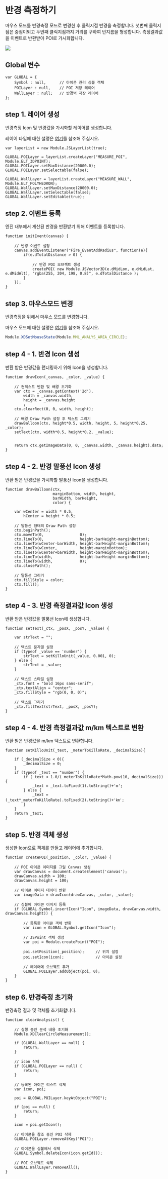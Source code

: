 # 반경 측정하기

마우스 모드를 반경측정 모드로 변경한 후 클릭지점 반경을 측정합니다. 첫번째 클릭지점은 중점이되고 두번째 클릭지점까지 거리를 구하여 반지름을 형성합니다. 측정결과값을 이벤트로 반환받아 POI로 가시화합니다.

![](../.gitbook/assets/radius.png)

## Global 변수
```
var GLOBAL = {
	Symbol : null,		// 아이콘 관리 심볼 객체 
	POILayer : null,	// POI 저장 레이어
	WallLayer : null;	// 반경벽 저장 레이어
};
```

## step 1. 레이어 생성

반경측정 Icon 및 반경값을 가시화할 레이어를 생성합니다.

레이어 타입에 대한 설명은 [여기](../etc/type-list.md)를 참조해 주십시오.

```
var layerList = new Module.JSLayerList(true);

GLOBAL.POILayer = layerList.createLayer("MEASURE_POI", Module.ELT_3DPOINT);
GLOBAL.POILayer.setMaxDistance(20000.0);
GLOBAL.POILayer.setSelectable(false);

GLOBAL.WallLayer = layerList.createLayer("MEASURE_WALL", Module.ELT_POLYHEDRON);
GLOBAL.WallLayer.setMaxDistance(20000.0);
GLOBAL.WallLayer.setSelectable(false);
GLOBAL.WallLayer.setEditable(true);
```

## step 2. 이벤트 등록

엔진 내부에서 계산된 반경을 반환받기 위해 이벤트를 등록합니다.

```
function initEvent(canvas) {

	// 반경 이벤트 설정
	canvas.addEventListener("Fire_EventAddRadius", function(e){		
		if(e.dTotalDistance > 0) {
		
			// 반경 POI 오브젝트 생성
			createPOI( new Module.JSVector3D(e.dMidLon, e.dMidLat, e.dMidAlt), "rgba(255, 204, 198, 0.8)", e.dTotalDistance );
		}
	});
}
```

## step 3. 마우스모드 변경

반경측정을 위해서 마우스 모드를 변경합니다.

마우스 모드에 대한 설명은 [여기](../etc/type-list.md)를 참조해 주십시오.

```javascript
Module.XDSetMouseState(Module.MML_ANALYS_AREA_CIRCLE);
```

## step 4 - 1. 반경 Icon 생성

반환 받은 반경값을 랜더링하기 위해 Icon을 생성합니다.

```
function drawIcon(_canvas, _color, _value) {

	// 컨텍스트 반환 및 배경 초기화
	var ctx = _canvas.getContext('2d'),
		width = _canvas.width,
		height = _canvas.height
		;
	ctx.clearRect(0, 0, width, height);

	// 배경 Draw Path 설정 후 텍스트 그리기
	drawBalloon(ctx, height*0.5, width, height, 5, height*0.25, _color);
	setText(ctx, width*0.5, height*0.2, _value);
	

	return ctx.getImageData(0, 0, _canvas.width, _canvas.height).data;
}
```

## step 4 - 2. 반경 말풍선 Icon 생성

반환 받은 반경값을 가시화할 말풍선 Icon을 생성합니다.

```
function drawBalloon(ctx,
					 marginBottom, width, height,
					 barWidth, barHeight,
					 color) {

	var wCenter = width * 0.5,
		hCenter = height * 0.5;

	// 말풍선 형태의 Draw Path 설정
	ctx.beginPath();
	ctx.moveTo(0, 				 0);
	ctx.lineTo(0, 				 height-barHeight-marginBottom);
	ctx.lineTo(wCenter-barWidth, height-barHeight-marginBottom);
	ctx.lineTo(wCenter, 		 height-marginBottom);
	ctx.lineTo(wCenter+barWidth, height-barHeight-marginBottom);
	ctx.lineTo(width,			 height-barHeight-marginBottom);
	ctx.lineTo(width,			 0);
	ctx.closePath();

	// 말풍선 그리기
	ctx.fillStyle = color;
    ctx.fill();
}
```

## step 4 - 3. 반경 측정결과값 Icon 생성

반환 받은 반경값을 말풍선 Icon에 생성합니다.

```
function setText(_ctx, _posX, _posY, _value) {

	var strText = "";

	// 텍스트 문자열 설정
	if (typeof _value == 'number') {
		strText = setKilloUnit(_value, 0.001, 0);
	} else {
		strText = _value;
	}

	// 텍스트 스타일 설정
	_ctx.font = "bold 16px sans-serif";
    _ctx.textAlign = "center";
	_ctx.fillStyle = "rgb(0, 0, 0)";

	// 텍스트 그리기
    _ctx.fillText(strText, _posX, _posY);
}
```

## step 4 - 4. 반경 측정결과값 m/km 텍스트로 변환

반환 받은 반경값을 m/km 텍스트로 변환합니다.

```
function setKilloUnit(_text, _meterToKilloRate, _decimalSize){

	if (_decimalSize < 0){
		_decimalSize = 0;
	}
	if (typeof _text == "number") {
		if (_text < 1.0/(_meterToKilloRate*Math.pow(10,_decimalSize))) {
			_text = _text.toFixed(1).toString()+'m';
		} else {
			_text = (_text*_meterToKilloRate).toFixed(2).toString()+'㎞';
		}
	}
	return _text;
}
```

## step 5. 반경 객체 생성

생성한 Icon으로 객체를 만들고 레이어에 추가합니다.

```
function createPOI(_position, _color, _value) {

	// POI 아이콘 이미지를 그릴 Canvas 생성
	var drawCanvas = document.createElement('canvas');
    drawCanvas.width = 100;
    drawCanvas.height = 100;

	// 아이콘 이미지 데이터 반환
	var imageData = drawIcon(drawCanvas, _color, _value);

	// 심볼에 아이콘 이미지 등록
	if (GLOBAL.Symbol.insertIcon("Icon", imageData, drawCanvas.width, drawCanvas.height)) {

		// 등록한 아이콘 객체 반환
		var icon = GLOBAL.Symbol.getIcon("Icon");

		// JSPoint 객체 생성
		var poi = Module.createPoint("POI");

		poi.setPosition(_position);		// 위치 설정
		poi.setIcon(icon);				// 아이콘 설정

		// 레이어에 오브젝트 추가
		GLOBAL.POILayer.addObject(poi, 0);
	}
}
```

## step 6. 반경측정 초기화

반경측정 결과 및 객체를 초기화합니다.

```
function clearAnalysis() {

	// 실행 중인 분석 내용 초기화
	Module.XDClearCircleMeasurement();

	if (GLOBAL.WallLayer == null) {
		return;
	}

	// icon 삭제
	if (GLOBAL.POILayer == null) {
		return;
	}

	// 등록된 아이콘 리스트 삭제
	var icon, poi;

	poi = GLOBAL.POILayer.keyAtObject("POI");
	
	if (poi == null) {
		return;
	}
	
	icon = poi.getIcon();

	// 아이콘을 참조 중인 POI 삭제
	GLOBAL.POILayer.removeAtKey("POI");

	// 아이콘을 심볼에서 삭제
	GLOBAL.Symbol.deleteIcon(icon.getId());

	// POI 오브젝트 삭제
	GLOBAL.WallLayer.removeAll();
}
```